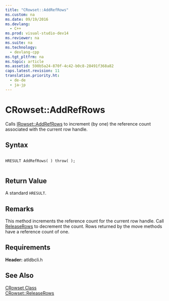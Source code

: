 ```yaml
---
title: "CRowset::AddRefRows"
ms.custom: na
ms.date: 09/19/2016
ms.devlang: 
  - C++
ms.prod: visual-studio-dev14
ms.reviewer: na
ms.suite: na
ms.technology: 
  - devlang-cpp
ms.tgt_pltfrm: na
ms.topic: article
ms.assetid: 590b5a24-870f-4c42-b0c8-28491f368a82
caps.latest.revision: 11
translation.priority.ht: 
  - de-de
  - ja-jp
---
```

# CRowset::AddRefRows
Calls [IRowset::AddRefRows](https://msdn.microsoft.com/en-us/library/ms719619.aspx) to increment (by one) the reference count associated with the current row handle.  
  
## Syntax  
  
```  
  
HRESULT AddRefRows( ) throw( );  
  
```  
  
## Return Value  
 A standard `HRESULT`.  
  
## Remarks  
 This method increments the reference count for the current row handle. Call [ReleaseRows](../vs140/CRowset--ReleaseRows.md) to decrement the count. Rows returned by the move methods have a reference count of one.  
  
## Requirements  
 **Header:** atldbcli.h  
  
## See Also  
 [CRowset Class](../vs140/CRowset-Class.md)   
 [CRowset::ReleaseRows](../vs140/CRowset--ReleaseRows.md)